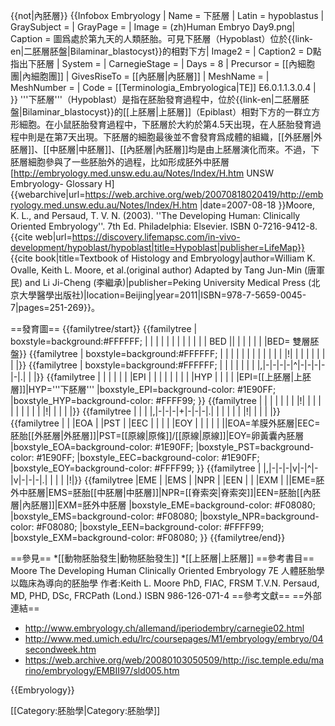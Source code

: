 {{not|內胚層}}
{{Infobox Embryology |
  Name          = 下胚層 |
  Latin         = hypoblastus |
  GraySubject   = |
  GrayPage      = |
  Image         = (zh)Human Embryo Day9.png|
  Caption       = 圖爲處於第九天的人類胚胎。可見下胚層（Hypoblast）位於{{link-en|二胚層胚盤|Bilaminar_blastocyst}}的相對下方|
  Image2        = |
  Caption2      = D點指出下胚層 |
  System        = |
  CarnegieStage = |
  Days          = 8 |
  Precursor     = [[內細胞團|內細胞團]] |
  GivesRiseTo   = [[內胚層|內胚層]] |
  MeshName      = |
  MeshNumber    = |
  Code         = [[Terminologia_Embryologica|TE]] E6.0.1.1.3.0.4 |
}}
'''下胚層'''（Hypoblast）是指在胚胎發育過程中，位於{{link-en|二胚層胚盤|Bilaminar_blastocyst}}的[[上胚層|上胚層]]（Epiblast）相對下方的一群立方形細胞。在小鼠胚胎發育過程中，下胚層於大約於第4.5天出現，在人胚胎發育過程中則是在第7天出現。下胚層的細胞最後並不會發育爲成體的組織，[[外胚層|外胚層]]、[[中胚層|中胚層]]、[[內胚層|內胚層]]均是由上胚層演化而來。不過，下胚層細胞參與了一些胚胎外的過程，比如形成胚外中胚層<ref>[http://embryology.med.unsw.edu.au/Notes/Index/H.htm UNSW Embryology- Glossary H<!-- Bot generated title -->] {{webarchive|url=https://web.archive.org/web/20070818020419/http://embryology.med.unsw.edu.au/Notes/Index/H.htm |date=2007-08-18 }}</ref><ref>Moore, K. L., and Persaud, T. V. N. (2003). ''The Developing Human: Clinically Oriented Embryology''. 7th Ed. Philadelphia: Elsevier. ISBN 0-7216-9412-8.</ref><ref>{{cite web|url=https://discovery.lifemapsc.com/in-vivo-development/hypoblast/hypoblast|title=Hypoblast|publisher=LifeMap}}</ref><ref name=Tang2011>{{cite book|title=Textbook of Histology and Embryology|author=William K. Ovalle, Keith L. Moore, et al.(original author) Adapted by Tang Jun-Min (唐軍民) and Li Ji-Cheng (李繼承)|publisher=Peking University Medical Press (北京大學醫學出版社)|location=Beijing|year=2011|ISBN=978-7-5659-0045-7|pages=251-269}}</ref>。

==發育圖==
{{familytree/start}}
{{familytree | boxstyle=background:#FFFFFF; | | | | | | | | | | | | BED || | | | | | |BED= 雙層胚盤}}
{{familytree | boxstyle=background:#FFFFFF; | | | | | | | | | | | | |!| | | | | | | | |}}
{{familytree | boxstyle=background:#FFFFFF; | | | | | | | |,|-|-|-|-|^|-|-|-|-|-|.| | |}}
{{familytree | | | | | | |EPI | | | | | | | | |HYP | | | | |EPI=[[上胚層|上胚層]]|HYP='''下胚層'''
|boxstyle_EPI=background-color: #1E90FF;
|boxstyle_HYP=background-color: #FFFF99;
}}
{{familytree | | | | | | | |!| | | | | | | | | | |!| | | | |}}
{{familytree | | | |,|-|-|-|+|-|-|-|.| | | | | | |!| | | | |}}
{{familytree | | |EOA | |PST | |EEC | | | | |EOY | | | | | ||EOA=羊膜外胚層|EEC=胚胎[[外胚層|外胚層]]|PST=[[原線|原條]]/[[原線|原線]]|EOY=卵黃囊內胚層
|boxstyle_EOA=background-color: #1E90FF;
|boxstyle_PST=background-color: #1E90FF;
|boxstyle_EEC=background-color: #1E90FF;
|boxstyle_EOY=background-color: #FFFF99;
}}
{{familytree | |,|-|-|-|v|-|^|-|v|-|-|-|.| | | | |!|}}
{{familytree |EME | |EMS | |NPR | |EEN | | |EXM | ||EME=胚外中胚層|EMS=胚胎[[中胚層|中胚層]]|NPR=[[脊索突|脊索突]]|EEN=胚胎[[內胚層|內胚層]]|EXM=胚外中胚層
|boxstyle_EME=background-color: #F08080;
|boxstyle_EMS=background-color: #F08080;
|boxstyle_NPR=background-color: #F08080;
|boxstyle_EEN=background-color: #FFFF99;
|boxstyle_EXM=background-color: #F08080;
}}
{{familytree/end}}

==參見==
*[[動物胚胎發生|動物胚胎發生]]
*[[上胚層|上胚層]]
==參考書目==
Moore The Developing Human Clinically Oriented Embryology 7E 人體胚胎學 以臨床為導向的胚胎學 作者:Keith L. Moore PhD, FIAC, FRSM T.V.N. Persaud, MD, PHD, DSc, FRCPath (Lond.) ISBN 986-126-071-4
==參考文獻==
<references/>
==外部連結==
* http://www.embryology.ch/allemand/iperiodembry/carnegie02.html
* http://www.med.umich.edu/lrc/coursepages/M1/embryology/embryo/04secondweek.htm
* https://web.archive.org/web/20080103050509/http://isc.temple.edu/marino/embryology/EMBII97/sld005.htm

{{Embryology}}

[[Category:胚胎學|Category:胚胎學]]